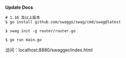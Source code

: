 **Update Docs**

```shell
# 1.16 及以上版本
$ go install github.com/swaggo/swag/cmd/swag@latest

$ swag init -g router/router.go

$ go run main.go
```

访问：localhost:8880/swagger/index.html
